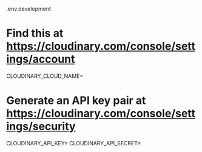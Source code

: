 .env.development

# Find this at https://cloudinary.com/console/settings/account

CLOUDINARY_CLOUD_NAME=<your cloud name>

# Generate an API key pair at https://cloudinary.com/console/settings/security

CLOUDINARY_API_KEY=<your API key>
CLOUDINARY_API_SECRET=<your API secret>
